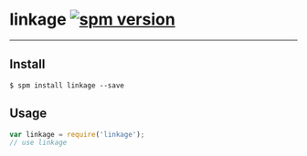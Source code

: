# linkage [![spm version](http://spmjs.io/badge/linkage)](http://spmjs.io/package/linkage)

---



## Install

```
$ spm install linkage --save
```

## Usage

```js
var linkage = require('linkage');
// use linkage
```
